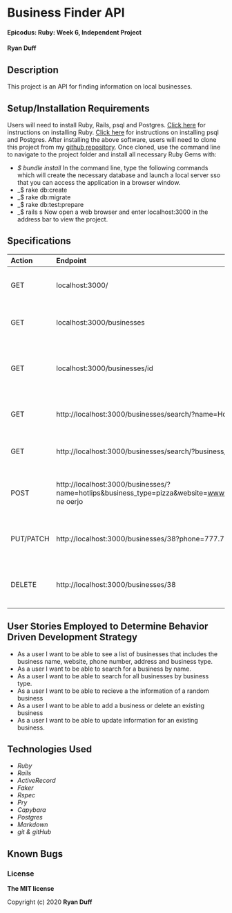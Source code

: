 # Business Finder API

#### Epicodus: Ruby: Week 6, Independent Project

#### Ryan Duff 

## Description
This project is an API for finding information on local businesses.


## Setup/Installation Requirements
Users will need to install Ruby, Rails, psql and Postgres.
[Click here](https://www.ruby-lang.org/en/documentation/installation/) for instructions on installing Ruby.
[Click here](https://dataschool.com/learn-sql/how-to-start-a-postgresql-server-on-mac-os-x/) for instructions on installing psql and Postgres.
After installing the above software, users will need to clone this project from my [github repository](https://github.com/RyanDuff613/business_lookup.git). Once cloned, use the command line to navigate to the project folder and install all necessary Ruby Gems with: 
* _$ bundle install_
In the command line, type the following commands which will create the necessary database and launch a local server sso that you can access the application in a browser window.
* _$ rake db:create 
* _$ rake db:migrate
* _$ rake db:test:prepare
* _$ rails s
Now open a web browser and enter localhost:3000 in the address bar to view the project.


## Specifications

| Action       | Endpoint | Result |
| :--- |:---| :---|
|GET| localhost:3000/| List of all businesse in the database|
|GET | localhost:3000/businesses| List of all businesse in the database|
|GET | localhost:3000/businesses/id| All information related to business of a given ID|
|GET | http://localhost:3000/businesses/search/?name=Hotlips| All information related to "Hotlips"|
|GET | http://localhost:3000/businesses/search/?business_type=Kids| All businesses related to "Kids"|
|POST|http://localhost:3000/businesses/?name=hotlips&business_type=pizza&website=www.hotlipspizza.com&phone=444.444.4444&address=234 ne oerjo|Record for Hotlips is added to the database|
|PUT/PATCH|http://localhost:3000/businesses/38?phone=777.777.7777|Update the information stored for a given business|
|DELETE|http://localhost:3000/businesses/38|Delete the entire record for a given business|


## User Stories Employed to Determine Behavior Driven Development Strategy

* As a user I want to be able to see a list of businesses that includes the business name, website, phone number, address and business type.
* As a user I want to be able to search for a business by name.
* As a user I want to be able to search for all businesses by business type.
* As a user I want to be able to recieve a the information of a random business
* As a user I want to be able to add a business or delete an existing business
* As a user I want to be able to update information for an existing business.


## Technologies Used
* _Ruby_
* _Rails_
* _ActiveRecord_
* _Faker_
* _Rspec_
* _Pry_
* _Capybara_
* _Postgres_
* _Markdown_
* _git & gitHub_

## Known Bugs


### License

**The MIT license**

Copyright (c) 2020 **Ryan Duff**
